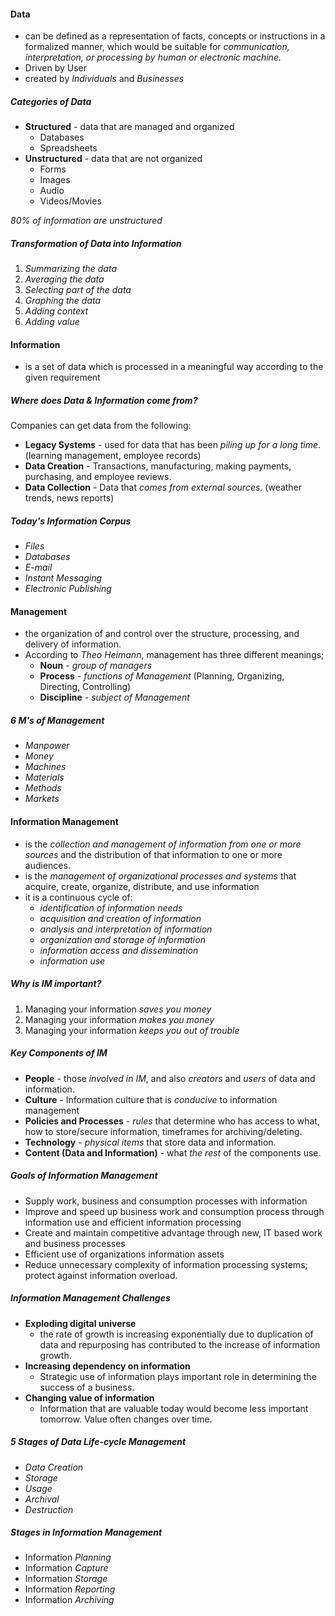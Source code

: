 #### Data 
- can be defined as a representation of facts, concepts or instructions in a formalized manner, which would be suitable for *communication, interpretation, or processing by human or electronic machine.*
- Driven by User
- created by *Individuals* and *Businesses*
##### Categories of Data
- **Structured** - data that are managed and organized
	- Databases
	- Spreadsheets
- **Unstructured** - data that are not organized
	- Forms
	- Images
	- Audio
	- Videos/Movies

*80% of information are unstructured*
##### Transformation of Data into Information
1. *Summarizing the data*
2. *Averaging the data* 
3. *Selecting part of the data* 
4. *Graphing the data* 
5. *Adding context*
6. *Adding value*

#### Information
- is a set of data which is processed in a meaningful way according to the given requirement

##### Where does Data & Information come from?
Companies can get data from the following:
- **Legacy Systems** - used for data that has been *piling up for a long time*. (learning management, employee records)
- **Data Creation** - Transactions, manufacturing, making payments, purchasing, and employee reviews. 
- **Data Collection** - Data that *comes from external sources*. (weather trends, news reports)
##### Today's Information Corpus
- *Files*
- *Databases*
- *E-mail*
- *Instant Messaging*
- *Electronic Publishing*

#### Management
- the organization of and control over the structure, processing, and delivery of information.
- According to *Theo Heimann*, management has three different meanings;
	- **Noun** - *group of managers*
	- **Process** - *functions of Management* (Planning, Organizing, Directing, Controlling)
	- **Discipline** - *subject of Management*
##### 6 M's of Management
- *Manpower*
- *Money*
- *Machines*
- *Materials*
- *Methods*
- *Markets*

#### Information Management 
- is the *collection and management of information from one or more sources* and the distribution of that information to one or more audiences.
- is the *management of organizational processes and systems* that acquire, create, organize, distribute, and use information
- it is a continuous cycle of:
	- *identification of information needs*
	- *acquisition and creation of information*
	- *analysis and interpretation of information*
	- *organization and storage of information*
	- *information access and dissemination*
	- *information use*

##### Why is IM important?
1. Managing your information *saves you money*
2. Managing your information *makes you money*
3. Managing your information *keeps you out of trouble*

##### Key Components of IM
- **People** - those *involved in IM*, and also *creators* and *users* of data and information.
- **Culture** - Information culture that is *conducive* to information management
- **Policies and Processes** - *rules* that determine who has access to what, how to store/secure information, timeframes for archiving/deleting.
- **Technology** - *physical items* that store data and information.
- **Content (Data and Information)** - what *the rest* of the components use.

##### Goals of Information Management 
- Supply work, business and consumption processes with information
- Improve and speed up business work and consumption process through information use and efficient information processing
- Create and maintain competitive advantage through new, IT based work and business processes
- Efficient use of organizations information assets
- Reduce unnecessary complexity of information processing systems; protect against information overload.

##### Information Management Challenges
- **Exploding digital universe**
	- the rate of growth is increasing exponentially due to duplication of data and repurposing has contributed to the increase of information growth.
- **Increasing dependency on information** 
	- Strategic use of information plays important role in determining the success of a business.
- **Changing value of information**
	- Information that are valuable today would become less important tomorrow. Value often changes over time.

##### 5 Stages of Data Life-cycle Management
- *Data Creation*
- *Storage*
- *Usage*
- *Archival*
- *Destruction*
##### Stages in Information Management 
- Information *Planning*
- Information *Capture*
- Information *Storage*
- Information *Reporting*
- Information *Archiving*